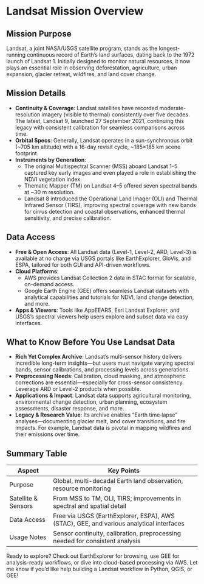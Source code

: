 # Landsat Mission Overview

## Mission Purpose
Landsat, a joint NASA/USGS satellite program, stands as the longest-running continuous record of Earth’s land surfaces, dating back to the 1972 launch of Landsat 1. Initially designed to monitor natural resources, it now plays an essential role in observing deforestation, agriculture, urban expansion, glacier retreat, wildfires, and land cover change.

## Mission Details
- **Continuity & Coverage**: Landsat satellites have recorded moderate-resolution imagery (visible to thermal) consistently over five decades. The latest, Landsat 9, launched 27 September 2021, continuing this legacy with consistent calibration for seamless comparisons across time.
- **Orbital Specs**: Generally, Landsat operates in a sun-synchronous orbit (~705 km altitude) with a 16-day revisit cycle, ~185×185 km scene footprint.
- **Instruments by Generation**:
  - The original Multispectral Scanner (MSS) aboard Landsat 1–5 captured key early images and even played a role in establishing the NDVI vegetation index.
  - Thematic Mapper (TM) on Landsat 4–5 offered seven spectral bands at ~30 m resolution.
  - Landsat 8 introduced the Operational Land Imager (OLI) and Thermal Infrared Sensor (TIRS), improving spectral coverage with new bands for cirrus detection and coastal observations, enhanced thermal sensitivity, and precise calibration.

## Data Access
- **Free & Open Access**: All Landsat data (Level-1, Level-2, ARD, Level-3) is available at no charge via USGS portals like EarthExplorer, GloVis, and ESPA, tailored for both GUI and API-driven workflows.
- **Cloud Platforms**:
  - AWS provides Landsat Collection 2 data in STAC format for scalable, on-demand access.
  - Google Earth Engine (GEE) offers seamless Landsat datasets with analytical capabilities and tutorials for NDVI, land change detection, and more.
- **Apps & Viewers**: Tools like AppEEARS, Esri Landsat Explorer, and USGS’s spectral viewers help users explore and subset data via easy interfaces.

## What to Know Before You Use Landsat Data
- **Rich Yet Complex Archive**: Landsat’s multi-sensor history delivers incredible long-term insights—but users must navigate varying spectral bands, sensor calibrations, and processing levels across generations.
- **Preprocessing Needs**: Calibration, cloud masking, and atmospheric corrections are essential—especially for cross-sensor consistency. Leverage ARD or Level-2 products when possible.
- **Applications & Impact**: Landsat data supports agricultural monitoring, environmental change detection, urban planning, ecosystem assessments, disaster response, and more.
- **Legacy & Research Value**: Its archive enables “Earth time‐lapse” analyses—documenting glacier melt, land cover transitions, and fire impacts. For example, Landsat data is pivotal in mapping wildfires and their emissions over time.

## Summary Table

| **Aspect**              | **Key Points**                                                                                      |
|---------------------|-------------------------------------------------------------------------------------------------|
| Purpose             | Global, multi-decadal Earth land observation, resource monitoring                              |
| Satellite & Sensors | From MSS to TM, OLI, TIRS; improvements in spectral and spatial detail |
| Data Access         | Free via USGS (EarthExplorer, ESPA), AWS (STAC), GEE, and various analytical interfaces              |
| Usage Notes         | Sensor continuity, calibration, preprocessing needed for consistent analysis                      |


Ready to explore? Check out EarthExplorer for browsing, use GEE for analysis-ready workflows, or dive into cloud-based processing via AWS. Let me know if you’d like help building a Landsat workflow in Python, QGIS, or GEE!

